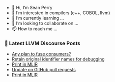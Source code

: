 - 👋 Hi, I’m Sean Perry
- 👀 I’m interested in compilers (c++, COBOL, llvm)
- 🌱 I’m currently learning ...
- 💞️ I’m looking to collaborate on ...
- 📫 How to reach me ...

<!---
s66perry/s66perry is a ✨ special ✨ repository because its `README.md` (this file) appears on your GitHub profile.
You can click the Preview link to take a look at your changes.
--->
### 📕 Latest LLVM Discourse Posts

<!-- DISCOURSE-LLVM:START -->
- [Any plan to fuse consumers?](https://discourse.llvm.org/t/any-plan-to-fuse-consumers/76250#post_3)
- [Retain original identifier names for debugging](https://discourse.llvm.org/t/retain-original-identifier-names-for-debugging/76417#post_11)
- [Print in MLIR](https://discourse.llvm.org/t/print-in-mlir/1701#post_21)
- [Update on GitHub pull requests](https://discourse.llvm.org/t/update-on-github-pull-requests/71540?page=10#post_187)
- [Print in MLIR](https://discourse.llvm.org/t/print-in-mlir/1701#post_20)
<!-- DISCOURSE-LLVM:END -->
